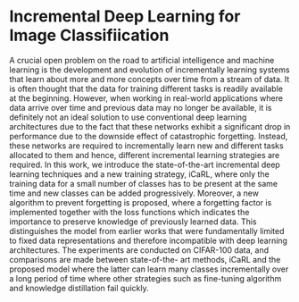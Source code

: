 # Incremental Deep Learning for Image Classifiication
A crucial open problem on the road to artificial intelligence and machine learning is the development and evolution of incrementally learning systems that learn about more and more concepts over time from a stream of data. It is often thought that the data for training different tasks is readily available at the beginning. However, when working in real-world applications where data arrive over time and previous data may no longer be available, it is definitely not an ideal solution to use conventional deep learning architectures due to the fact that these networks exhibit a significant drop in performance due to the downside effect of catastrophic forgetting. Instead, these networks are required to incrementally learn new and different tasks allocated to them and hence, different incremental learning strategies are required. In this work, we introduce the state-of-the-art incremental deep learning techniques and a new training strategy, iCaRL, where only the training data for a small number of classes has to be present at the same time and new classes can be added progressively. Moreover, a new algorithm to prevent forgetting is proposed, where a forgetting factor is implemented together with the loss functions which indicates the importance to preserve knowledge of previously learned data. This distinguishes the model from earlier works that were fundamentally limited to fixed data representations and therefore incompatible with deep learning architectures. The experiments are conducted on CIFAR-100 data, and comparisons are made between state-of-the-
art methods, iCaRL and the proposed model where the latter can learn many classes incrementally over a long period of time where other strategies such as fine-tuning algorithm
and knowledge distillation fail quickly.
